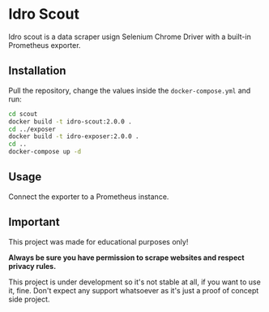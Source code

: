 # Idro Scout

Idro scout is a data scraper usign Selenium Chrome Driver with a built-in Prometheus exporter.

## Installation

Pull the repository, change the values inside the `docker-compose.yml` and run:

```bash
cd scout
docker build -t idro-scout:2.0.0 .
cd ../exposer
docker build -t idro-exposer:2.0.0 .
cd ..
docker-compose up -d
```

## Usage

Connect the exporter to a Prometheus instance.

## Important

This project was made for educational purposes only!

**Always be sure you have permission to scrape websites and respect privacy rules.**

This project is under development so it's not stable at all, if you want to use it, fine. Don't expect any support whatsoever as it's just a proof of concept side project.
